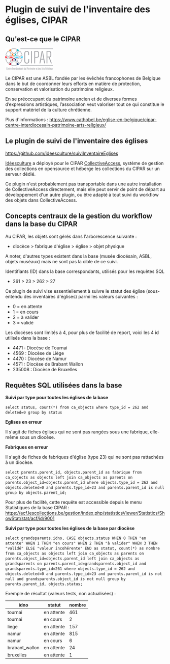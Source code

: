 # Plugin de suivi de l'inventaire des églises, CIPAR

## Qu'est-ce que le CIPAR

![CIPAR](https://github.com/ideesculture/suiviInventaireEglises/raw/master/documentation/cipar.jpg)

Le CIPAR est une ASBL fondée par les évêchés francophones de Belgique dans le but de coordonner leurs efforts en matière de protection, conservation et valorisation du patrimoine religieux.

En se préoccupant du patrimoine ancien et de diverses formes d’expressions artistiques, l’association veut valoriser tout ce qui constitue le support matériel de la culture chrétienne.

Plus d'informations : https://www.cathobel.be/eglise-en-belgique/cipar-centre-interdiocesain-patrimoine-arts-religieux/

## Le plugin de suivi de l'inventaire des églises

https://github.com/ideesculture/suiviInventaireEglises

[Idéesculture](http://www.ideesculture.com) a déployé pour le CIPAR [CollectiveAccess](http://www.collectiveaccess.org), système de gestion des collections en opensource et héberge les collections du CIPAR sur un serveur dédié.

Ce plugin n'est probablement pas transportable dans une autre installation de CollectiveAccess directement, mais elle peut servir de point de départ au développement d'un autre plugin, ou être adapté à tout suivi du workflow des objets dans CollectiveAccess.

## Concepts centraux de la gestion du workflow dans la base du CIPAR

Au CIPAR, les objets sont gérés dans l'arborescence suivante :

- diocèce > fabrique d'église > église > objet physique

A noter, d'autres types existent dans la base (musée diocésain, ASBL, objets muséaux) mais ne sont pas la cible de ce suivi.

Identifiants (ID) dans la base correspondants, utilisés pour les requêtes SQL

- 261 > 23 > 262 > 27

Ce plugin de suivi vise essentiellement à suivre le statut des église (sous-entendu des inventaires d'églises) parmi les valeurs suivantes :

- 0 = en attente
- 1 = en cours
- 2 = à valider
- 3 = validé

Les diocèses sont limités à 4, pour plus de facilité de report, voici les 4 id utilisés dans la base :

- 4471 : Diocèse de Tournai
- 4569 : Diocèse de Liège
- 4470 : Diocèse de Namur
- 4571 : Diocèse de Brabant Wallon
- 235008 : Diocèse de Bruxelles

## Requêtes SQL utilisées dans la base 

**Suivi par type pour toutes les églises de la base**

```
select status, count(*) from ca_objects where type_id = 262 and deleted=0 group by status
```

**Eglises en erreur**

Il s'agit de fiches églises qui ne sont pas rangées sous une fabrique, elle-même sous un diocèse.

**Fabriques en erreur**

Il s'agit de fiches de fabriques d'église (type 23) qui ne sont pas rattachées à un diocèse.

```
select parents.parent_id, objects.parent_id as fabrique from ca_objects as objects left join ca_objects as parents on parents.object_id=objects.parent_id where objects.type_id = 262 and objects.deleted=0 and parents.type_id=23 and parents.parent_id is null group by objects.parent_id;
```

Pour plus de facilité, cette requête est accessible depuis le menu Statistiques de la base CIPAR : https://acf.lescollections.be/gestion/index.php/statisticsViewer/Statistics/ShowStat/stat/acf/id/9001

**Suivi par type pour toutes les églises de la base par diocèse**

```
select grandsparents.idno, CASE objects.status WHEN 0 THEN "en attente" WHEN 1 THEN "en cours" WHEN 2 THEN "à valider" WHEN 3 THEN "validé" ELSE "valeur incohérente" END as statut, count(*) as nombre from ca_objects as objects left join ca_objects as parents on parents.object_id=objects.parent_id left join ca_objects as grandsparents on parents.parent_id=grandsparents.object_id and grandsparents.type_id=261 where objects.type_id = 262 and objects.deleted=0 and parents.type_id=23 and parents.parent_id is not null and grandsparents.object_id is not null group by parents.parent_id, objects.status;

```

Exemple de résultat (valeurs tests, non actualisées) :

| idno | statut | nombre |
|------|--------|--------|
|tournai|en attente|461|
|tournai|en cours|2|
|liege|en attente|157|
|namur|en attente|815|
|namur|en cours|6|
|brabant_wallon|en attente|24|
|bruxelles|en attente|1|

